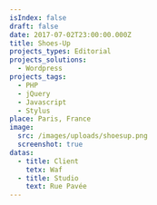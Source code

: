 ```yaml
---
isIndex: false
draft: false
date: 2017-07-02T23:00:00.000Z
title: Shoes-Up
projects_types: Editorial
projects_solutions:
  - Wordpress
projects_tags:
  - PHP
  - jQuery
  - Javascript
  - Stylus
place: Paris, France
image:
  src: /images/uploads/shoesup.png
  screenshot: true
datas:
  - title: Client
    tetx: Waf
  - title: Studio
    text: Rue Pavée
---
```

